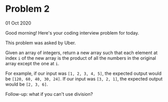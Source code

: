 # Problem 2  

01 Oct 2020  

Good morning! Here's your coding interview problem for today.  

This problem was asked by Uber.  

Given an array of integers, return a new array such that each element at index `i` of the new array is the product of all the numbers in the original array except the one at `i`.  

For example, if our input was `[1, 2, 3, 4, 5]`, the expected output would be `[120, 60, 40, 30, 24]`. If our input was `[3, 2, 1]`, the expected output would be `[2, 3, 6]`.  

Follow-up: what if you can't use division?  
